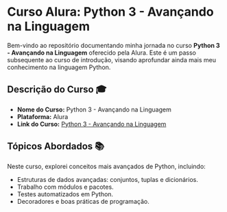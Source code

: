 <h1>Curso Alura: Python 3 - Avançando na Linguagem</h1>

Bem-vindo ao repositório documentando minha jornada no curso **Python 3 - Avançando na Linguagem** oferecido pela Alura. Este é um passo subsequente ao curso de introdução, visando aprofundar ainda mais meu conhecimento na linguagem Python.

## Descrição do Curso 🎓

- **Nome do Curso:** Python 3 - Avançando na Linguagem
- **Plataforma:** Alura
- **Link do Curso:** [Python 3 - Avançando na Linguagem](https://cursos.alura.com.br/course/python-3-avancando-na-linguagem)

## Tópicos Abordados 📚

Neste curso, explorei conceitos mais avançados de Python, incluindo:

- Estruturas de dados avançadas: conjuntos, tuplas e dicionários.
- Trabalho com módulos e pacotes.
- Testes automatizados em Python.
- Decoradores e boas práticas de programação.

